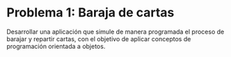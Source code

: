 # Problema 1: Baraja de cartas

Desarrollar una aplicación que simule de manera programada el proceso de barajar y repartir cartas, con el objetivo de aplicar conceptos de programación orientada a objetos.
